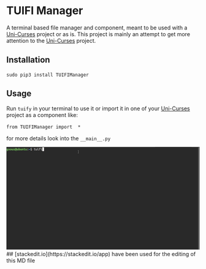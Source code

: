 # TUIFI Manager
A terminal based file manager and component, meant to be used with a [Uni-Curses](https://github.com/unicurses/unicurses) project or as is. This project is mainly an attempt to get more attention to the [Uni-Curses](https://github.com/unicurses/unicurses) project. 

## Installation
```terminal
sudo pip3 install TUIFIManager
```

## Usage
Run `tuify`  in your terminal  to use it or import it in one of your [Uni-Curses](https://github.com/unicurses/unicurses) project as a component like:
```
from TUIFIManager import  *
```
for more details look into the `__main__.py`

<img src="/Peek.gif">
##
[stackedit.io](https://stackedit.io/app) have been used for the editing of this MD file
